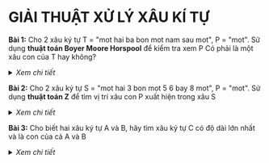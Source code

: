 
# GIẢI THUẬT XỬ LÝ XÂU KÍ TỰ

**Bài 1:** Cho 2 xâu ký tự T = "mot hai ba bon mot nam sau mot", P = "mot". Sử dụng **thuật toán Boyer Moore Horspool** để kiểm tra xem P Có phải là một xâu con của T hay không?

<details>
  <summary><i>Xem chi tiết</i></summary>
  <br>
  
  **Code:**

  ```c++
  #include<bits/stdc++.h>
  using namespace std;

  int char_in_string(char c, string s) {
    for(int i = 0; i < s.size(); i++) {
      if (s[i] == c) {
        return i;
      }
    }

    return -1;
  }

  int boyer_moore_horspool(string T, string P) {
    int count = 0,
      i = P.size(),
      v = P.size();

    while(i <= T.size()) {
      int j = i - 1,
        x = v - 1;
      while(P[x] == T[j] && x > -1) {
        x--;
        j--;
      }	

      if(x < 0) {
        count++;
        i += v;
      }
      else {
        int k = char_in_string(T[j], P);
        if(k < 0) {
          i += v;
        }
        else {
          i += v - k - 1;
        }
      }

    }

    return count;
  }

  int main() {
    string T = "mot hai ba bon mot nam sau mot",
      P = "mot";

    cout << "T = " << T << endl;
    cout << "P = " << P << endl;
    cout << "So lan P xuat hien trong T: " << boyer_moore_horspool(T, P) << endl;

    return 0;
  }  
  ```

  **Kết quả chạy:**
  
  ![image](https://user-images.githubusercontent.com/65481655/209432864-982de0ae-fb16-4ecc-9c30-7b7ef5c0cf27.png)

</details>
  
**Bài 2:** Cho 2 xâu ký tự S = "mot hai 3 bon mot 5 6 bay 8 mot", P = "mot". Sử dụng **thuật toán Z** để tìm vị trí xâu con P xuất hiện trong xâu S

<details>
  <summary><i>Xem chi tiết</i></summary>
  <br>
  
  **Code:**

  ```c++
  #include<bits/stdc++.h>
  using namespace std;

  void z_algorithm(string s, int z[]) {
    int n = s.size(),
      l = 0,
      r = 0;

    for(int i = 1; i < n; i++) {
      if(i > r) {
        l = r = i;

        while(r < n && s[r-l] == s[r]) {
          r++;
        }

        z[i] = r - l;
        r--;
      }
      else {
        int k = i - l;

        if(z[k] < r - i + 1) {
          z[i] = z[k];
        }
        else {
          l = i;
          while(r < n && s[r-l] == s[r]) {
            r++;
          }

          z[i] = r - l;
          r--;
        }
      }	
    }
  }

  void search(string s, string subStr)
  {
    int n = s.size();
    int m = subStr.size();

    string newStr = subStr + "$" + s;

    int z[n + m];

    z_algorithm(newStr, z);

    int count = 0;

    for (int i = 0; i <= n + m; ++i) {
      if (z[i] == m) {
        cout << "\nXau con p xuat hien tai vi tri thu " << i - m << endl;
        count++;
      }	
    }

    if(count == 0) {
      cout << "\nXau con p khong xuat hien trong chuoi s";
    }
  }

  int main() {
    string s = "mot hai 3 bon mot 5 6 bay 8 mot",
        p = "mot";

    cout << "Xau s\t\t:" << s << endl;
    cout << "Xau con p\t:" << p << endl;
    search(s, p);

    return 0;
  } 
  ```

  **Kết quả chạy:**
  
  ![image](https://user-images.githubusercontent.com/65481655/209432965-a6402acb-c6f8-474c-b748-22b49cacebee.png)
  
</details>

**Bài 3:** Cho biết hai xâu ký tự A và B, hãy tìm xâu ký tự C có độ dài lớn nhất và là con của cả A và B

<details>
  <summary><i>Xem chi tiết</i></summary>
  <br>
  
  **Phân tích**
  
  - sử dụng thuật toán quy hoạch động
  
  **Code:**

  ```c++
  #include<bits/stdc++.h>
  using namespace std;

  string xau_con_chung_dai_nhat(string strA, string strB) {
    int a = strA.size(),
      b = strB.size();
    int dp[a+1][b+1];

    int start = 0, 
      length = 0;

    for (int i = 0; i <= a; i++) {
          for (int j = 0; j <= b; j++) {
              dp[i][j] = 0;
          }
      }

    for(int i = 1; i <= a; i++) {
      for(int j = 1; j <= b; j++) {
        if(strA[i-1] == strB[j-1]) {
          dp[i][j] = dp[i-1][j-1] + 1;

          if(dp[i][j] > length) {
            length = dp[i][j];
            start = i - length;
          }
        }
      }
    }

    return strA.substr(start, length);
  }

  int main() {
    string strA = "mot hai 3 bon nam sau 7 tam";
    string strB = "ba bon nam 6 bay";
    cout << "Xau A: " << strA << endl;
    cout << "Xau B: " << strB << endl;

    string subStr = xau_con_chung_dai_nhat(strA, strB);
    cout << "\nXau con chung dai nhat la: " << subStr << endl; 
    return 0;
  }
  ```

  **Kết quả chạy:**
  
  ![image](https://user-images.githubusercontent.com/65481655/209463722-e34235e9-db73-457d-acc7-cbcb33b9f35e.png)

</details>
 
